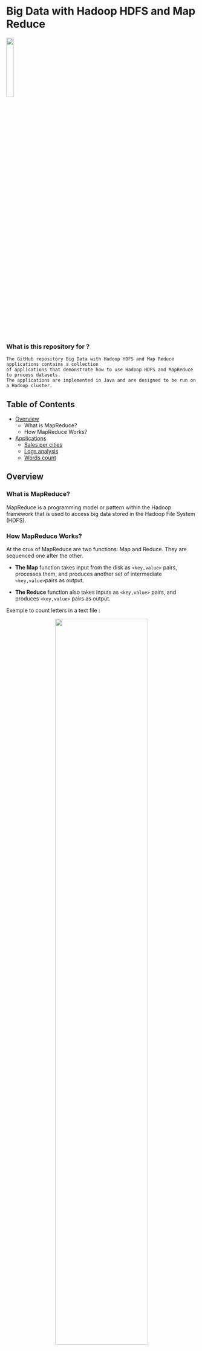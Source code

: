 # Big Data with Hadoop HDFS and Map Reduce

<img src="https://github.com/el-moudni-hicham/bigdata-hdfs-map-reduce/assets/85403056/3915b5e6-9365-4b5b-98cd-776ae4c8c17b" width="20%"/>

### What is this repository for ?

``` 
The GitHub repository Big Data with Hadoop HDFS and Map Reduce applications contains a collection
of applications that demonstrate how to use Hadoop HDFS and MapReduce to process datasets.
The applications are implemented in Java and are designed to be run on a Hadoop cluster.
```


## Table of Contents

* [Overview](#overview)
    * What is MapReduce?
    * How MapReduce Works?
* [Applications](#applications)
    * [Sales per cities](#sales-per-cities)
    * [Logs analysis](#logs-analysis)
    * [Words count](#words-count)
   
## Overview 

### What is MapReduce?
MapReduce is a programming model or pattern within the Hadoop framework that
is used to access big data stored in the Hadoop File System (HDFS).

### How MapReduce Works?
At the crux of MapReduce are two functions: Map and Reduce. They are sequenced one after the other.

* **The Map** function takes input from the disk as `<key,value>` pairs, processes them, and produces another set of intermediate `<key,value>`pairs as output.

* **The Reduce** function also takes inputs as `<key,value>` pairs, and produces `<key,value>` pairs as output.

Exemple to count letters in a text file :
<p align="center">
   <img src="https://github.com/el-moudni-hicham/bigdata-hdfs-map-reduce/assets/85403056/757a8dd2-0ebd-4e8e-907a-1acbbdde383b" width="70%"/>
</p>

## Applications

### Sales per cities
This project aims to calculate the sum of sales per cities.

[link to project](https://github.com/el-moudni-hicham/bigdata-hdfs-map-reduce/tree/master/ventes-map-reduce)

Here are the steps to create the Hadoop MapReduce Project in Java :

**Step 1 : Create classes**

* Implementation of Mapper Class :

```java
public class SalesMapper extends Mapper<LongWritable, Text, Text, DoubleWritable> {
    @Override
    protected void map(LongWritable key, Text value, Context context) throws IOException, InterruptedException {
        String[] tokens = value.toString().split(",");
        context.write(new Text(tokens[1]), new DoubleWritable(Double.valueOf(tokens[3])));
    }
}
```

* Implementation of ReducerClass :

```java
public class SalesReducer extends Reducer<Text, DoubleWritable, Text, DoubleWritable> {
    @Override
    protected void reduce(Text key, Iterable<DoubleWritable> values, Context context) throws IOException, InterruptedException {
        long sum = 0;
        for (DoubleWritable value : values) {
            sum += value.get();
        }
        context.write(key, new DoubleWritable(sum));
    }
}
```

* Implementation of Driver Class :

```java
public class SalesDriver {
    public static void main(String[] args) throws Exception {
        Configuration conf = new Configuration();
        Job job = Job.getInstance(conf, "Sales");
        job.setJarByClass(SalesDriver.class);
        job.setMapperClass(SalesMapper.class);
        job.setReducerClass(SalesReducer.class);
        job.setOutputKeyClass(Text.class);
        job.setOutputValueClass(DoubleWritable.class);
        FileInputFormat.addInputPath(job, new Path(args[0]));
        FileOutputFormat.setOutputPath(job, new Path(args[1]));
        System.exit(job.waitForCompletion(true) ? 0 : 1);
    }
}
```

**Step 2 : Creating the Jar File of the Project**

by running command `maven install` and the jar will be appear in the target folder :

![image](https://github.com/el-moudni-hicham/bigdata-hdfs-map-reduce/assets/85403056/9eba8035-ee49-4ac8-80a3-d5d06e893055)

**Step 3 : Creating the Text File**

![image](https://github.com/el-moudni-hicham/bigdata-hdfs-map-reduce/assets/85403056/c507d617-ce31-4692-9222-cfe927ba1bd3)



### Logs analysis
This project aims to analyse log files and extract the number of success request for each IP address.

[link to project](https://github.com/el-moudni-hicham/bigdata-hdfs-map-reduce/tree/master/logs-analysis-map-reduce)

### Words count
This project aims to calculate the number of each word in a file.

[link to project](https://github.com/el-moudni-hicham/bigdata-hdfs-map-reduce/tree/master/words-count-map-reduce)


  
